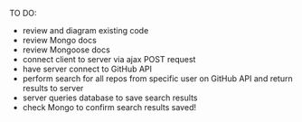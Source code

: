 TO DO:

+ review and diagram existing code
+ review Mongo docs
+ review Mongoose docs
+ connect client to server via ajax POST request
+ have server connect to GitHub API
+ perform search for all repos from specific user on GitHub API
  and return results to server
+ server queries database to save search results
+ check Mongo to confirm search results saved!